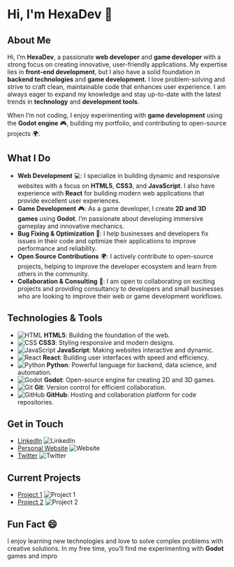 # Hi, I'm HexaDev 👋

## About Me
Hi, I’m **HexaDev**, a passionate **web developer** and **game developer** with a strong focus on creating innovative, user-friendly applications. My expertise lies in **front-end development**, but I also have a solid foundation in **backend technologies** and **game development**. I love problem-solving and strive to craft clean, maintainable code that enhances user experience. I am always eager to expand my knowledge and stay up-to-date with the latest trends in **technology** and **development tools**.

When I’m not coding, I enjoy experimenting with **game development** using the **Godot engine** 🎮, building my portfolio, and contributing to open-source projects 🌍.

## What I Do
- **Web Development** 💻: I specialize in building dynamic and responsive websites with a focus on **HTML5**, **CSS3**, and **JavaScript**. I also have experience with **React** for building modern web applications that provide excellent user experiences.
- **Game Development** 🎮: As a game developer, I create **2D and 3D games** using **Godot**. I’m passionate about developing immersive gameplay and innovative mechanics.
- **Bug Fixing & Optimization** 🐞: I help businesses and developers fix issues in their code and optimize their applications to improve performance and reliability.
- **Open Source Contributions** 🌍: I actively contribute to open-source projects, helping to improve the developer ecosystem and learn from others in the community.
- **Collaboration & Consulting** 🤝: I am open to collaborating on exciting projects and providing consultancy to developers and small businesses who are looking to improve their web or game development workflows.

## Technologies & Tools

- ![HTML](https://img.shields.io/badge/HTML5-FF5722?style=for-the-badge&logo=html5&logoColor=white) **HTML5**: Building the foundation of the web.
- ![CSS](https://img.shields.io/badge/CSS3-1572B6?style=for-the-badge&logo=css3&logoColor=white) **CSS3**: Styling responsive and modern designs.
- ![JavaScript](https://img.shields.io/badge/JavaScript-F7DF1E?style=for-the-badge&logo=javascript&logoColor=black) **JavaScript**: Making websites interactive and dynamic.
- ![React](https://img.shields.io/badge/React-61DAFB?style=for-the-badge&logo=react&logoColor=black) **React**: Building user interfaces with speed and efficiency.
- ![Python](https://img.shields.io/badge/Python-3776AB?style=for-the-badge&logo=python&logoColor=white) **Python**: Powerful language for backend, data science, and automation.
- ![Godot](https://img.shields.io/badge/Godot-3587F3?style=for-the-badge&logo=godotengine&logoColor=white) **Godot**: Open-source engine for creating 2D and 3D games.
- ![Git](https://img.shields.io/badge/Git-F05032?style=for-the-badge&logo=git&logoColor=white) **Git**: Version control for efficient collaboration.
- ![GitHub](https://img.shields.io/badge/GitHub-181717?style=for-the-badge&logo=github&logoColor=white) **GitHub**: Hosting and collaboration platform for code repositories.

## Get in Touch
- [LinkedIn](https://www.linkedin.com/in/yourname) ![LinkedIn](https://img.shields.io/badge/LinkedIn-0A66C2?style=for-the-badge&logo=linkedin&logoColor=white)
- [Personal Website](https://hexadev-de.github.io/BuildWave/) ![Website](https://img.shields.io/badge/Website-000000?style=for-the-badge&logo=globe&logoColor=white)
- [Twitter](https://twitter.com/yourhandle) ![Twitter](https://img.shields.io/badge/Twitter-1DA1F2?style=for-the-badge&logo=twitter&logoColor=white)

## Current Projects
- [Project 1](https://hexadev-de.github.io/PixelForge/) ![Project 1](https://img.shields.io/badge/Project-000000?style=for-the-badge&logo=git&logoColor=white)
- [Project 2](https://hexadev-de.github.io/Wikipedia-Searcher2/) ![Project 2](https://img.shields.io/badge/Project-000000?style=for-the-badge&logo=git&logoColor=white)

## Fun Fact 😄
I enjoy learning new technologies and love to solve complex problems with creative solutions. In my free time, you’ll find me experimenting with **Godot** games and impro
